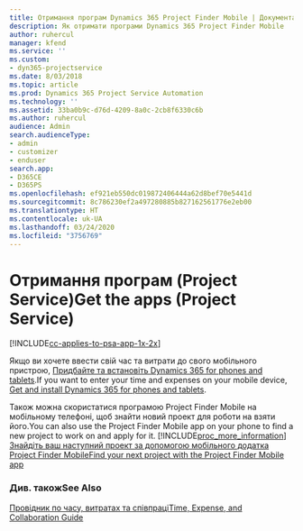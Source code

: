 ```yaml
---
title: Отримання програм Dynamics 365 Project Finder Mobile | Документація Microsoft
description: Як отримати програми Dynamics 365 Project Finder Mobile
author: ruhercul
manager: kfend
ms.service: ''
ms.custom:
- dyn365-projectservice
ms.date: 8/03/2018
ms.topic: article
ms.prod: Dynamics 365 Project Service Automation
ms.technology: ''
ms.assetid: 33ba0b9c-d76d-4209-8a0c-2cb8f6330c6b
ms.author: ruhercul
audience: Admin
search.audienceType:
- admin
- customizer
- enduser
search.app:
- D365CE
- D365PS
ms.openlocfilehash: ef921eb550dc019872406444a62d8bef70e5441d
ms.sourcegitcommit: 8c786230ef2a497280885b827162561776e2eb00
ms.translationtype: HT
ms.contentlocale: uk-UA
ms.lasthandoff: 03/24/2020
ms.locfileid: "3756769"
---
```

# <a name="get-the-apps-project-service"></a><span data-ttu-id="a6720-103">Отримання програм (Project Service)</span><span class="sxs-lookup"><span data-stu-id="a6720-103">Get the apps (Project Service)</span></span>

[!INCLUDE[cc-applies-to-psa-app-1x-2x](../includes/cc-applies-to-psa-app-1x-2x.md)]

<span data-ttu-id="a6720-104">Якщо ви хочете ввести свій час та витрати до свого мобільного пристрою, [Придбайте та встановіть Dynamics 365 for phones and tablets](../mobile-app/dynamics-365-phones-tablets-users-guide.md).</span><span class="sxs-lookup"><span data-stu-id="a6720-104">If you want to enter your time and expenses on your mobile device, [Get and install Dynamics 365 for phones and tablets](../mobile-app/dynamics-365-phones-tablets-users-guide.md).</span></span>  
  
 <span data-ttu-id="a6720-105">Також можна скористатися програмою Project Finder Mobile на мобільному телефоні, щоб знайти новий проект для роботи на взяти його.</span><span class="sxs-lookup"><span data-stu-id="a6720-105">You can also use the Project Finder Mobile app on your phone to find a new project to work on and apply for it.</span></span> [!INCLUDE[proc_more_information](../includes/proc-more-information.md)] <span data-ttu-id="a6720-106">[Знайдіть ваш наступний проект за допомогою мобільного додатка Project Finder Mobile](../project-service/find-next-project-finder-mobile-app.md)</span><span class="sxs-lookup"><span data-stu-id="a6720-106">[Find your next project with the Project Finder Mobile app](../project-service/find-next-project-finder-mobile-app.md)</span></span> 
  
### <a name="see-also"></a><span data-ttu-id="a6720-107">Див. також</span><span class="sxs-lookup"><span data-stu-id="a6720-107">See Also</span></span>  
 [<span data-ttu-id="a6720-108">Провідник по часу, витратах та співпраці</span><span class="sxs-lookup"><span data-stu-id="a6720-108">Time, Expense, and Collaboration Guide</span></span>](../project-service/time-expense-collaboration-guide.md)

